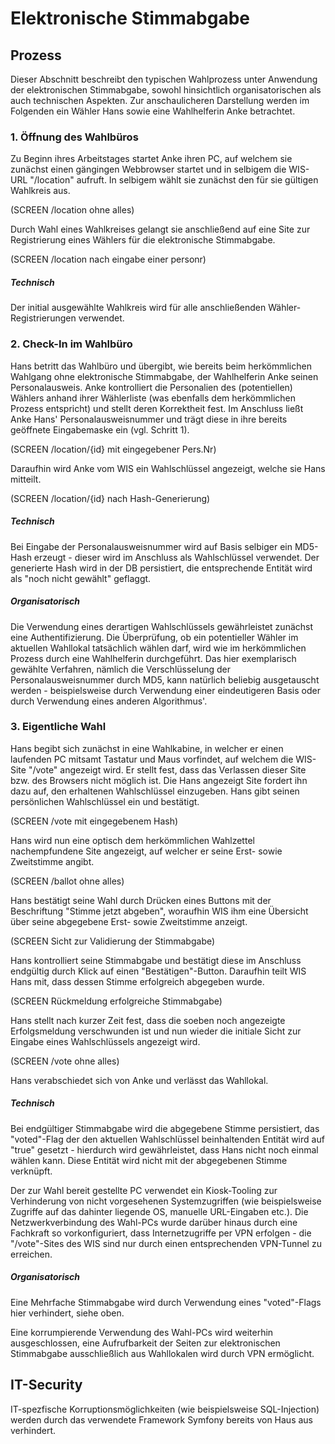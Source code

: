 # Elektronische Stimmabgabe

## Prozess

Dieser Abschnitt beschreibt den typischen Wahlprozess unter Anwendung der elektronischen Stimmabgabe, sowohl hinsichtlich organisatorischen als auch technischen Aspekten.
Zur anschaulicheren Darstellung werden im Folgenden ein Wähler Hans sowie eine Wahlhelferin Anke betrachtet.

### 1. Öffnung des Wahlbüros

Zu Beginn ihres Arbeitstages startet Anke ihren PC, auf welchem sie zunächst einen gängingen Webbrowser startet und in selbigem die WIS-URL "/location" aufruft.
In selbigem wählt sie zunächst den für sie gültigen Wahlkreis aus.

(SCREEN /location ohne alles)

Durch Wahl eines Wahlkreises gelangt sie anschließend auf eine Site zur Registrierung eines Wählers für die elektronische Stimmabgabe.

(SCREEN /location nach eingabe einer personr)

##### Technisch

Der initial ausgewählte Wahlkreis wird für alle anschließenden Wähler-Registrierungen verwendet. 

### 2. Check-In im Wahlbüro

Hans betritt das Wahlbüro und übergibt, wie bereits beim herkömmlichen Wahlgang ohne elektronische Stimmabgabe, der Wahlhelferin Anke seinen Personalausweis.
Anke kontrolliert die Personalien des (potentiellen) Wählers anhand ihrer Wählerliste (was ebenfalls dem herkömmlichen Prozess entspricht) und stellt deren Korrektheit fest. Im Anschluss ließt Anke Hans' Personalausweisnummer und trägt diese in ihre bereits geöffnete Eingabemaske ein (vgl. Schritt 1).

(SCREEN /location/{id} mit eingegebener Pers.Nr)

Daraufhin wird Anke vom WIS ein Wahlschlüssel angezeigt, welche sie Hans mitteilt.

(SCREEN /location/{id} nach Hash-Generierung)

##### Technisch

Bei Eingabe der Personalausweisnummer wird auf Basis selbiger ein MD5-Hash erzeugt - dieser wird im Anschluss als Wahlschlüssel verwendet.
Der generierte Hash wird in der DB persistiert, die entsprechende Entität wird als "noch nicht gewählt" geflaggt.

##### Organisatorisch

Die Verwendung eines derartigen Wahlschlüssels gewährleistet zunächst eine Authentifizierung. Die Überprüfung, ob ein potentieller Wähler im aktuellen Wahllokal tatsächlich wählen darf, wird wie im herkömmlichen Prozess durch eine Wahlhelferin durchgeführt.
Das hier exemplarisch gewählte Verfahren, nämlich die Verschlüsselung der Personalausweisnummer durch MD5, kann natürlich beliebig ausgetauscht werden - beispielsweise durch Verwendung einer eindeutigeren Basis oder durch Verwendung eines anderen Algorithmus'.

### 3. Eigentliche Wahl

Hans begibt sich zunächst in eine Wahlkabine, in welcher er einen laufenden PC mitsamt Tastatur und Maus vorfindet, auf welchem die WIS-Site "/vote" angezeigt wird. Er stellt fest, dass das Verlassen dieser Site bzw. des Browsers nicht möglich ist.
Die Hans angezeigt Site fordert ihn dazu auf, den erhaltenen Wahlschlüssel einzugeben. Hans gibt seinen persönlichen Wahlschlüssel ein und bestätigt.

(SCREEN /vote mit eingegebenem Hash)

Hans wird nun eine optisch dem herkömmlichen Wahlzettel nachempfundene Site angezeigt, auf welcher er seine Erst- sowie Zweitstimme angibt.

(SCREEN /ballot ohne alles)

Hans bestätigt seine Wahl durch Drücken eines Buttons mit der Beschriftung "Stimme jetzt abgeben", woraufhin WIS ihm eine Übersicht über seine abgegebene Erst- sowie Zweitstimme anzeigt. 

(SCREEN Sicht zur Validierung der Stimmabgabe)

Hans kontrolliert seine Stimmabgabe und bestätigt diese im Anschluss endgültig durch Klick auf einen "Bestätigen"-Button.
Daraufhin teilt WIS Hans mit, dass dessen Stimme erfolgreich abgegeben wurde.

(SCREEN Rückmeldung erfolgreiche Stimmabgabe)

Hans stellt nach kurzer Zeit fest, dass die soeben noch angezeigte Erfolgsmeldung verschwunden ist und nun wieder die initiale Sicht zur Eingabe eines Wahlschlüssels angezeigt wird.

(SCREEN /vote ohne alles)

Hans verabschiedet sich von Anke und verlässt das Wahllokal. 

##### Technisch

Bei endgültiger Stimmabgabe wird die abgegebene Stimme persistiert, das "voted"-Flag der den aktuellen Wahlschlüssel beinhaltenden Entität wird auf "true" gesetzt - hierdurch wird gewährleistet, dass Hans nicht noch einmal wählen kann. Diese Entität wird nicht mit der abgegebenen Stimme verknüpft.

Der zur Wahl bereit gestellte PC verwendet ein Kiosk-Tooling zur Verhinderung von nicht vorgesehenen Systemzugriffen (wie beispielsweise Zugriffe auf das dahinter liegende OS, manuelle URL-Eingaben etc.).
Die Netzwerkverbindung des Wahl-PCs wurde darüber hinaus durch eine Fachkraft so vorkonfiguriert, dass Internetzugriffe per VPN erfolgen - die "/vote"-Sites des WIS sind nur durch einen entsprechenden VPN-Tunnel zu erreichen.

##### Organisatorisch

Eine Mehrfache Stimmabgabe wird durch Verwendung eines "voted"-Flags hier verhindert, siehe oben.

Eine korrumpierende Verwendung des Wahl-PCs wird weiterhin ausgeschlossen, eine Aufrufbarkeit der Seiten zur elektronischen Stimmabgabe ausschließlich aus Wahllokalen wird durch VPN ermöglicht.

## IT-Security

IT-spezfische Korruptionsmöglichkeiten (wie beispielsweise SQL-Injection) werden durch das verwendete Framework Symfony bereits von Haus aus verhindert.